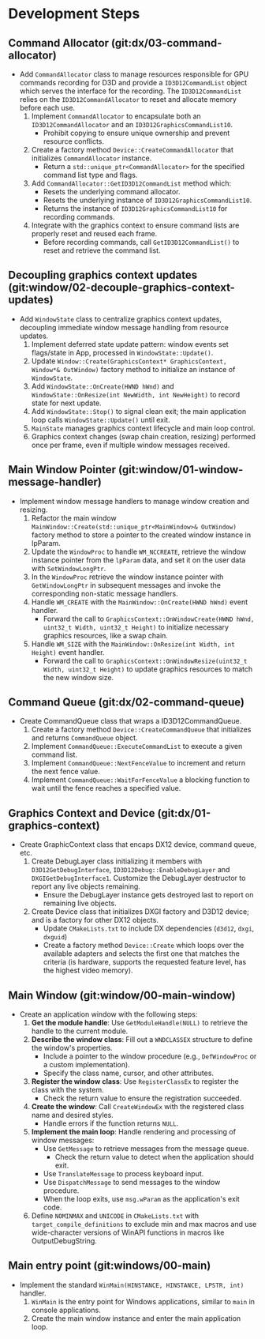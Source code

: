 # Development Steps

## Command Allocator (git:dx/03-command-allocator)

* Add `CommandAllocator` class to manage resources responsible for GPU commands recording for D3D and provide a `ID3D12CommandList` object which
  serves the interface for the recording. The `ID3D12CommandList` relies on the `ID3D12CommandAllocator`
  to reset and allocate memory before each use.
    1. Implement `CommandAllocator` to encapsulate both an `ID3D12CommandAllocator` and an
       `ID3D12GraphicsCommandList10`.
        * Prohibit copying to ensure unique ownership and prevent resource conflicts.
    2. Create a factory method `Device::CreateCommandAllocator` that initializes `CommandAllocator` instance.
        * Return a `std::unique_ptr<CommandAllocator>` for the specified command list type and flags.
    3. Add `CommandAllocator::GetID3D12CommandList` method which:
        * Resets the underlying command allocator.
        * Resets the underlying instance of `ID3D12GraphicsCommandList10`.
        * Returns the instance of `ID3D12GraphicsCommandList10` for recording commands.
    4. Integrate with the graphics context to ensure command lists are properly reset and reused each frame.
        * Before recording commands, call `GetID3D12CommandList()` to reset and retrieve the command list.

## Decoupling graphics context updates (git:window/02-decouple-graphics-context-updates)

* Add `WindowState` class to centralize graphics context updates, decoupling immediate window message handling from
  resource updates.
    1. Implement deferred state update pattern: window events set flags/state in App, processed in
       `WindowState::Update()`.
    2. Update `Window::Create(GraphicsContext* GraphicsContext, Window*& OutWindow)` factory method to initialize an
       instance of `WindowState`.
    3. Add `WindowState::OnCreate(HWND hWnd)` and `WindowState::OnResize(int NewWidth, int NewHeight)` to record state
       for next update.
    4. Add `WindowState::Stop()` to signal clean exit; the main application loop calls `WindowState::Update()` until
       exit.
    5. `MainState` manages graphics context lifecycle and main loop control.
    6. Graphics context changes (swap chain creation, resizing) performed once per frame, even if multiple window
       messages received.

## Main Window Pointer (git:window/01-window-message-handler)

* Implement window message handlers to manage window creation and resizing.
    1. Refactor the main window `MainWindow::Create(std::unique_ptr<MainWindow>& OutWindow)` factory method to store a pointer to the created window instance in lpParam.
    2. Update the `WindowProc` to handle `WM_NCCREATE`, retrieve the window instance pointer from the `lpParam` data, and set it on the user data with `SetWindowLongPtr`.
    3. In the `WindowProc` retrieve the window instance pointer with `GetWindowLongPtr` in subsequent messages and invoke the corresponding non-static message handlers.
    4. Handle `WM_CREATE` with the `MainWindow::OnCreate(HWND hWnd)` event handler.
        * Forward the call to `GraphicsContext::OnWindowCreate(HWND hWnd, uint32_t Width, uint32_t Height)` to initialize necessary graphics resources, like a swap chain.
    5. Handle `WM_SIZE` with the `MainWindow::OnResize(int Width, int Height)` event handler.
        * Forward the call to `GraphicsContext::OnWindowResize(uint32_t Width, uint32_t Height)` to update graphics resources to match the new window size.


## Command Queue (git:dx/02-command-queue)

* Create CommandQueue class that wraps a ID3D12CommandQueue.
    1. Create a factory method `Device::CreateCommandQueue` that initializes and returns `CommandQueue` object. 
    2. Implement `CommandQueue::ExecuteCommandList` to execute a given command list.
    3. Implement `CommandQueue::NextFenceValue` to increment and return the next fence value.
    4. Implement `CommandQueue::WaitForFenceValue` a blocking function to wait until the fence reaches a specified value.


## Graphics Context and Device (git:dx/01-graphics-context)

* Create GraphicContext class that encaps DX12 device, command queue, etc.
    1. Create DebugLayer class initializing it members with `D3D12GetDebugInterface`, `ID3D12Debug::EnableDebugLayer`
       and `DXGIGetDebugInterface1`. Customize the DebugLayer destructor to report any live objects remaining.
       * Ensure the DebugLayer instance gets destroyed last to report on remaining live objects.
    2. Create Device class that initializes DXGI factory and D3D12 device; and is a factory for other DX12 objects.
       * Update `CMakeLists.txt` to include DX dependencies (`d3d12`, `dxgi`, `dxguid`)
       * Create a factory method `Device::Create` which loops over the available adapters and selects the first one that matches the
         criteria (is hardware, supports the requested feature level, has the highest video memory).
    

## Main Window (git:window/00-main-window)

* Create an application window with the following steps:
    1. **Get the module handle**: Use `GetModuleHandle(NULL)` to retrieve the handle to the current module.
    2. **Describe the window class**: Fill out a `WNDCLASSEX` structure to define the window's properties.
        * Include a pointer to the window procedure (e.g., `DefWindowProc` or a custom implementation).
        * Specify the class name, cursor, and other attributes.
    3. **Register the window class**: Use `RegisterClassEx` to register the class with the system.
        * Check the return value to ensure the registration succeeded.
    4. **Create the window**: Call `CreateWindowEx` with the registered class name and desired styles.
        * Handle errors if the function returns `NULL`.
    5. **Implement the main loop**: Handle rendering and processing of window messages:
        * Use `GetMessage` to retrieve messages from the message queue.
            * Check the return value to detect when the application should exit.
        * Use `TranslateMessage` to process keyboard input.
        * Use `DispatchMessage` to send messages to the window procedure.
        * When the loop exits, use `msg.wParam` as the application's exit code.
    6. Define `NOMINMAX` and `UNICODE` in `CMakeLists.txt` with `target_compile_definitions` to exclude min and max
       macros and use wide-character versions of WinAPI functions in macros like OutputDebugString.

## Main entry point (git:windows/00-main)

* Implement the standard `WinMain(HINSTANCE, HINSTANCE, LPSTR, int)` handler.
    1. `WinMain` is the entry point for Windows applications, similar to `main` in console applications.
    2. Create the main window instance and enter the main application loop.
